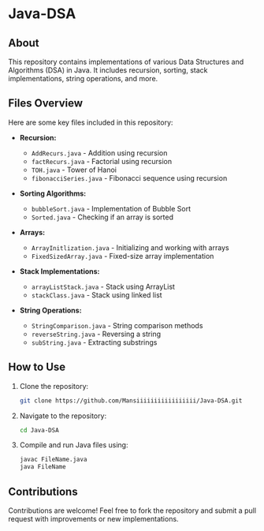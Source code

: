 # Java-DSA

## About
This repository contains implementations of various Data Structures and Algorithms (DSA) in Java. It includes recursion, sorting, stack implementations, string operations, and more.

## Files Overview
Here are some key files included in this repository:

- **Recursion:**
  - `AddRecurs.java` - Addition using recursion
  - `factRecurs.java` - Factorial using recursion
  - `TOH.java` - Tower of Hanoi
  - `fibonacciSeries.java` - Fibonacci sequence using recursion
  
- **Sorting Algorithms:**
  - `bubbleSort.java` - Implementation of Bubble Sort
  - `Sorted.java` - Checking if an array is sorted

- **Arrays:**
  - `ArrayInitlization.java` - Initializing and working with arrays
  - `FixedSizedArray.java` - Fixed-size array implementation

- **Stack Implementations:**
  - `arrayListStack.java` - Stack using ArrayList
  - `stackClass.java` - Stack using linked list

- **String Operations:**
  - `StringComparison.java` - String comparison methods
  - `reverseString.java` - Reversing a string
  - `subString.java` - Extracting substrings

## How to Use
1. Clone the repository:
   ```sh
   git clone https://github.com/Mansiiiiiiiiiiiiiiiii/Java-DSA.git
   ```
2. Navigate to the repository:
   ```sh
   cd Java-DSA
   ```
3. Compile and run Java files using:
   ```sh
   javac FileName.java
   java FileName
   ```

## Contributions
Contributions are welcome! Feel free to fork the repository and submit a pull request with improvements or new implementations.
